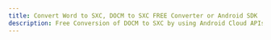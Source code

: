 ---title: Convert Word to SXC, DOCM to SXC FREE Converter or Android SDKdescription: Free Conversion of DOCM to SXC by using Android Cloud APIs & SDKs. Also Create, Edit & Render Microsoft Word & OpenOffice documents in the Cloud.---